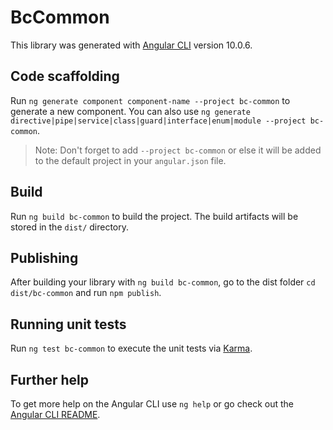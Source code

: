# BcCommon

This library was generated with [Angular CLI](https://github.com/angular/angular-cli) version 10.0.6.

## Code scaffolding

Run `ng generate component component-name --project bc-common` to generate a new component. You can also use `ng generate directive|pipe|service|class|guard|interface|enum|module --project bc-common`.
> Note: Don't forget to add `--project bc-common` or else it will be added to the default project in your `angular.json` file. 

## Build

Run `ng build bc-common` to build the project. The build artifacts will be stored in the `dist/` directory.

## Publishing

After building your library with `ng build bc-common`, go to the dist folder `cd dist/bc-common` and run `npm publish`.

## Running unit tests

Run `ng test bc-common` to execute the unit tests via [Karma](https://karma-runner.github.io).

## Further help

To get more help on the Angular CLI use `ng help` or go check out the [Angular CLI README](https://github.com/angular/angular-cli/blob/master/README.md).
